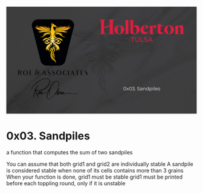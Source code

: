 ![0x03-sandpiles_banner](https://github.com/ronroeandassociates/assets/blob/master/images/0x03-sandpiles_banner.png)

# 0x03. Sandpiles

a function that computes the sum of two sandpiles

You can assume that both grid1 and grid2 are individually stable
A sandpile is considered stable when none of its cells contains more than 3 grains
When your function is done, grid1 must be stable
grid1 must be printed before each toppling round, only if it is unstable
